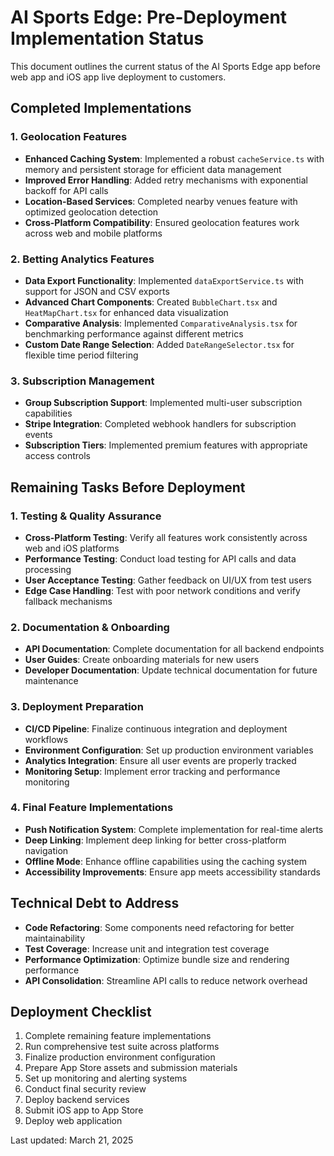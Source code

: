 # AI Sports Edge: Pre-Deployment Implementation Status

This document outlines the current status of the AI Sports Edge app before web app and iOS app live deployment to customers.

## Completed Implementations

### 1. Geolocation Features
- **Enhanced Caching System**: Implemented a robust `cacheService.ts` with memory and persistent storage for efficient data management
- **Improved Error Handling**: Added retry mechanisms with exponential backoff for API calls
- **Location-Based Services**: Completed nearby venues feature with optimized geolocation detection
- **Cross-Platform Compatibility**: Ensured geolocation features work across web and mobile platforms

### 2. Betting Analytics Features
- **Data Export Functionality**: Implemented `dataExportService.ts` with support for JSON and CSV exports
- **Advanced Chart Components**: Created `BubbleChart.tsx` and `HeatMapChart.tsx` for enhanced data visualization
- **Comparative Analysis**: Implemented `ComparativeAnalysis.tsx` for benchmarking performance against different metrics
- **Custom Date Range Selection**: Added `DateRangeSelector.tsx` for flexible time period filtering

### 3. Subscription Management
- **Group Subscription Support**: Implemented multi-user subscription capabilities
- **Stripe Integration**: Completed webhook handlers for subscription events
- **Subscription Tiers**: Implemented premium features with appropriate access controls

## Remaining Tasks Before Deployment

### 1. Testing & Quality Assurance
- **Cross-Platform Testing**: Verify all features work consistently across web and iOS platforms
- **Performance Testing**: Conduct load testing for API calls and data processing
- **User Acceptance Testing**: Gather feedback on UI/UX from test users
- **Edge Case Handling**: Test with poor network conditions and verify fallback mechanisms

### 2. Documentation & Onboarding
- **API Documentation**: Complete documentation for all backend endpoints
- **User Guides**: Create onboarding materials for new users
- **Developer Documentation**: Update technical documentation for future maintenance

### 3. Deployment Preparation
- **CI/CD Pipeline**: Finalize continuous integration and deployment workflows
- **Environment Configuration**: Set up production environment variables
- **Analytics Integration**: Ensure all user events are properly tracked
- **Monitoring Setup**: Implement error tracking and performance monitoring

### 4. Final Feature Implementations
- **Push Notification System**: Complete implementation for real-time alerts
- **Deep Linking**: Implement deep linking for better cross-platform navigation
- **Offline Mode**: Enhance offline capabilities using the caching system
- **Accessibility Improvements**: Ensure app meets accessibility standards

## Technical Debt to Address
- **Code Refactoring**: Some components need refactoring for better maintainability
- **Test Coverage**: Increase unit and integration test coverage
- **Performance Optimization**: Optimize bundle size and rendering performance
- **API Consolidation**: Streamline API calls to reduce network overhead

## Deployment Checklist
1. Complete remaining feature implementations
2. Run comprehensive test suite across platforms
3. Finalize production environment configuration
4. Prepare App Store assets and submission materials
5. Set up monitoring and alerting systems
6. Conduct final security review
7. Deploy backend services
8. Submit iOS app to App Store
9. Deploy web application

Last updated: March 21, 2025